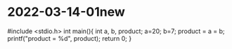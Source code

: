 # 2022-03-14-01new
#include &lt;stdio.h>  int main(){     int a, b, product;     a=20;     b=7;     product = a = b;     printf("product = %d", product);     return 0; }
